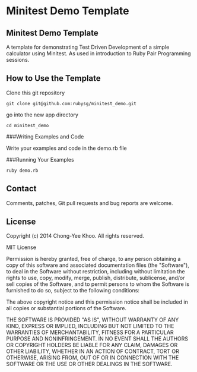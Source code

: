 # Minitest Demo Template

## Minitest Demo Template

A template for demonstrating Test Driven Development of a simple calculator using Minitest. As used in introduction to Ruby Pair Programming sessions.

## How to Use the Template

Clone this git repository

  	git clone git@github.com:rubysg/minitest_demo.git

go into the new app directory

  	cd minitest_demo

###Writing Examples and Code

Write your examples and code in the demo.rb file

###Running Your Examples

  	ruby demo.rb

## Contact

Comments, patches, Git pull requests and bug reports are welcome.

## License

Copyright (c) 2014 Chong-Yee Khoo. All rights reserved.

MIT License

Permission is hereby granted, free of charge, to any person obtaining
a copy of this software and associated documentation files (the
"Software"), to deal in the Software without restriction, including
without limitation the rights to use, copy, modify, merge, publish,
distribute, sublicense, and/or sell copies of the Software, and to
permit persons to whom the Software is furnished to do so, subject to
the following conditions:

The above copyright notice and this permission notice shall be
included in all copies or substantial portions of the Software.

THE SOFTWARE IS PROVIDED "AS IS", WITHOUT WARRANTY OF ANY KIND,
EXPRESS OR IMPLIED, INCLUDING BUT NOT LIMITED TO THE WARRANTIES OF
MERCHANTABILITY, FITNESS FOR A PARTICULAR PURPOSE AND
NONINFRINGEMENT. IN NO EVENT SHALL THE AUTHORS OR COPYRIGHT HOLDERS BE
LIABLE FOR ANY CLAIM, DAMAGES OR OTHER LIABILITY, WHETHER IN AN ACTION
OF CONTRACT, TORT OR OTHERWISE, ARISING FROM, OUT OF OR IN CONNECTION
WITH THE SOFTWARE OR THE USE OR OTHER DEALINGS IN THE SOFTWARE.
